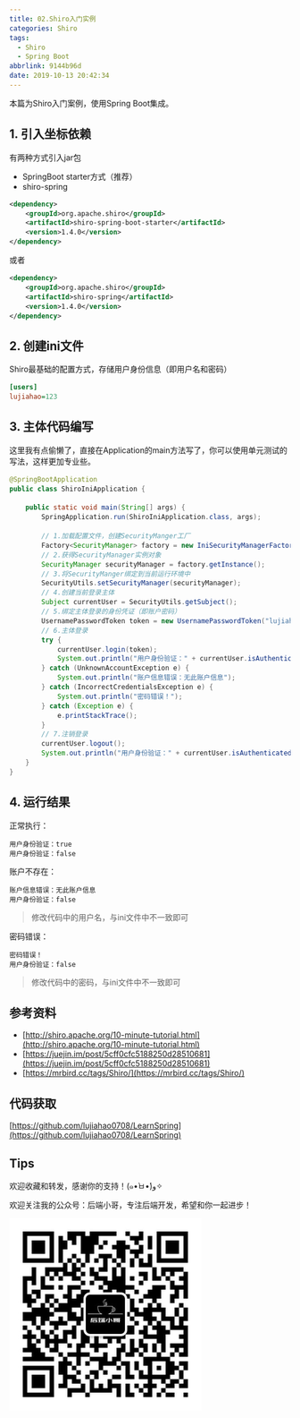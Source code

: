```yaml
---
title: 02.Shiro入门实例
categories: Shiro
tags:
  - Shiro
  - Spring Boot
abbrlink: 9144b96d
date: 2019-10-13 20:42:34
---
```


本篇为Shiro入门案例，使用Spring Boot集成。

<!--more-->

## 1. 引入坐标依赖
有两种方式引入jar包
- SpringBoot starter方式（推荐）
- shiro-spring

```xml
<dependency>
    <groupId>org.apache.shiro</groupId>
    <artifactId>shiro-spring-boot-starter</artifactId>
    <version>1.4.0</version>
</dependency>
```

或者
```xml
<dependency>
    <groupId>org.apache.shiro</groupId>
    <artifactId>shiro-spring</artifactId>
    <version>1.4.0</version>
</dependency>
```

## 2. 创建ini文件
Shiro最基础的配置方式，存储用户身份信息（即用户名和密码）
```ini
[users]
lujiahao=123
```

## 3. 主体代码编写
这里我有点偷懒了，直接在Application的main方法写了，你可以使用单元测试的写法，这样更加专业些。

```java
@SpringBootApplication
public class ShiroIniApplication {

    public static void main(String[] args) {
        SpringApplication.run(ShiroIniApplication.class, args);

        // 1.加载配置文件，创建SecurityManger工厂
        Factory<SecurityManager> factory = new IniSecurityManagerFactory("classpath:shiro.ini");
        // 2.获得SecurityManager实例对象
        SecurityManager securityManager = factory.getInstance();
        // 3.将SecurityManger绑定到当前运行环境中
        SecurityUtils.setSecurityManager(securityManager);
        // 4.创建当前登录主体
        Subject currentUser = SecurityUtils.getSubject();
        // 5.绑定主体登录的身份凭证（即账户密码）
        UsernamePasswordToken token = new UsernamePasswordToken("lujiahao", "123");
        // 6.主体登录
        try {
            currentUser.login(token);
            System.out.println("用户身份验证：" + currentUser.isAuthenticated());
        } catch (UnknownAccountException e) {
            System.out.println("账户信息错误：无此账户信息");
        } catch (IncorrectCredentialsException e) {
            System.out.println("密码错误！");
        } catch (Exception e) {
            e.printStackTrace();
        }
        // 7.注销登录
        currentUser.logout();
        System.out.println("用户身份验证：" + currentUser.isAuthenticated());
    }
}
```

## 4. 运行结果
正常执行：
```
用户身份验证：true
用户身份验证：false
```

账户不存在：
```
账户信息错误：无此账户信息
用户身份验证：false
```
> 修改代码中的用户名，与ini文件中不一致即可

密码错误：
```
密码错误！
用户身份验证：false
```
> 修改代码中的密码，与ini文件中不一致即可

## 参考资料
- [http://shiro.apache.org/10-minute-tutorial.html](http://shiro.apache.org/10-minute-tutorial.html)
- [https://juejin.im/post/5cff0cfc5188250d28510681](https://juejin.im/post/5cff0cfc5188250d28510681)
- [https://mrbird.cc/tags/Shiro/](https://mrbird.cc/tags/Shiro/)

## 代码获取
[https://github.com/lujiahao0708/LearnSpring](https://github.com/lujiahao0708/LearnSpring)

## Tips
欢迎收藏和转发，感谢你的支持！(๑•̀ㅂ•́)و✧ 

欢迎关注我的公众号：后端小哥，专注后端开发，希望和你一起进步！

![](https://raw.githubusercontent.com/lujiahao0708/PicRepo/master/%E5%85%AC%E4%BC%97%E5%8F%B7%E4%BA%8C%E7%BB%B4%E7%A0%81.jpg)
